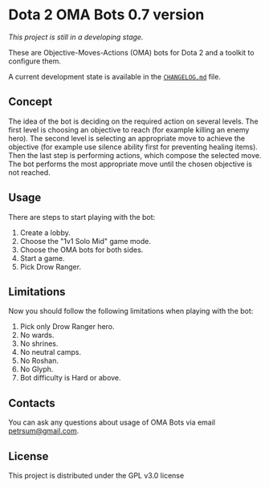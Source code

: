 # Dota 2 OMA Bots 0.7 version

*This project is still in a developing stage.*

These are Objective-Moves-Actions (OMA) bots for Dota 2 and a toolkit to configure them.

A current development state is available in the [`CHANGELOG.md`](CHANGELOG.md) file.

## Concept

The idea of the bot is deciding on the required action on several levels. The first level is choosing an objective to reach (for example killing an enemy hero). The second level is selecting an appropriate move to achieve the objective (for example use silence ability first for preventing healing items). Then the last step is performing actions, which compose the selected move. The bot performs the most appropriate move until the chosen objective is not reached.

## Usage

There are steps to start playing with the bot:

1. Create a lobby.
2. Choose the "1v1 Solo Mid" game mode.
3. Choose the OMA bots for both sides.
4. Start a game.
5. Pick Drow Ranger.

## Limitations

Now you should follow the following limitations when playing with the bot:

1. Pick only Drow Ranger hero.
2. No wards.
3. No shrines.
4. No neutral camps.
5. No Roshan.
6. No Glyph.
7. Bot difficulty is Hard or above.

## Contacts

You can ask any questions about usage of OMA Bots via email petrsum@gmail.com.

## License

This project is distributed under the GPL v3.0 license
